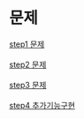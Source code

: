 # 문제

[step1 문제](https://github.com/Minzino/branch_test/tree/master/src/1단계문제.md)
</br></br>
[step2 문제](https://github.com/Minzino/branch_test/tree/master/src/2단계문제.md)
</br></br>
[step3 문제](https://github.com/Minzino/branch_test/tree/master/src/3단계문제.md)
</br></br>
[step4 추가기능구현](https://github.com/Minzino/branch_test/tree/master/src/4단계_추가기능구현.md)
